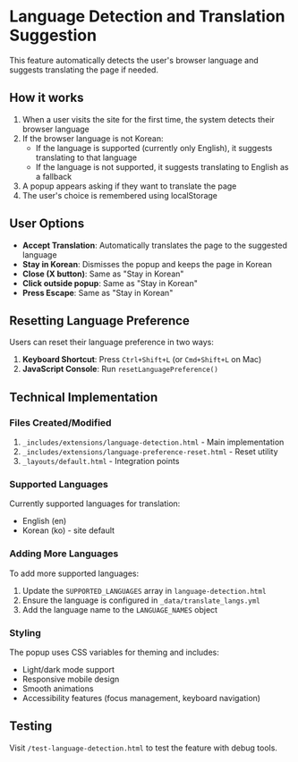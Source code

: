 # Language Detection and Translation Suggestion

This feature automatically detects the user's browser language and suggests translating the page if needed.

## How it works

1. When a user visits the site for the first time, the system detects their browser language
2. If the browser language is not Korean:
   - If the language is supported (currently only English), it suggests translating to that language
   - If the language is not supported, it suggests translating to English as a fallback
3. A popup appears asking if they want to translate the page
4. The user's choice is remembered using localStorage

## User Options

- **Accept Translation**: Automatically translates the page to the suggested language
- **Stay in Korean**: Dismisses the popup and keeps the page in Korean
- **Close (X button)**: Same as "Stay in Korean"
- **Click outside popup**: Same as "Stay in Korean"
- **Press Escape**: Same as "Stay in Korean"

## Resetting Language Preference

Users can reset their language preference in two ways:

1. **Keyboard Shortcut**: Press `Ctrl+Shift+L` (or `Cmd+Shift+L` on Mac)
2. **JavaScript Console**: Run `resetLanguagePreference()`

## Technical Implementation

### Files Created/Modified

1. `_includes/extensions/language-detection.html` - Main implementation
2. `_includes/extensions/language-preference-reset.html` - Reset utility
3. `_layouts/default.html` - Integration points

### Supported Languages

Currently supported languages for translation:
- English (en)
- Korean (ko) - site default

### Adding More Languages

To add more supported languages:

1. Update the `SUPPORTED_LANGUAGES` array in `language-detection.html`
2. Ensure the language is configured in `_data/translate_langs.yml`
3. Add the language name to the `LANGUAGE_NAMES` object

### Styling

The popup uses CSS variables for theming and includes:
- Light/dark mode support
- Responsive mobile design
- Smooth animations
- Accessibility features (focus management, keyboard navigation)

## Testing

Visit `/test-language-detection.html` to test the feature with debug tools.